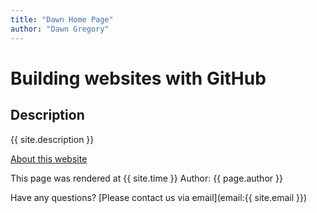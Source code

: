 ```yaml
---
title: "Dawn Home Page"
author: "Dawn Gregory"
---
```




# Building websites with GitHub

## Description
{{ site.description }}

[About this website](about.md)

This page was rendered at {{ site.time }}
Author: {{ page.author }}

Have any questions? [Please contact us via email](email:{{ site.email }})
